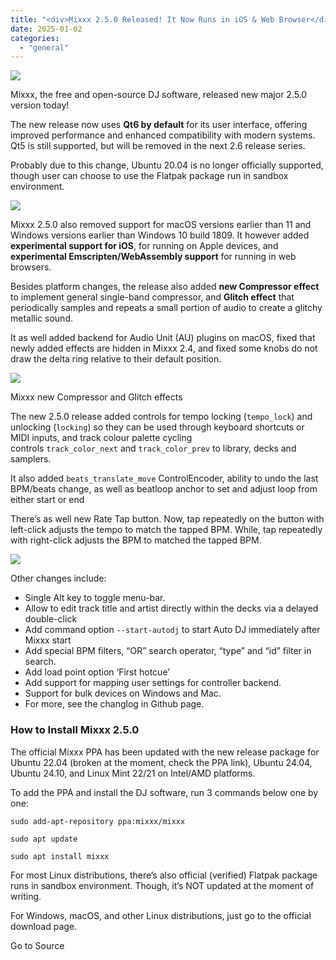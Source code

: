 ```yaml
---
title: "<div>Mixxx 2.5.0 Released! It Now Runs in iOS & Web Browser</div>"
date: 2025-01-02
categories: 
  - "general"
---
```


![](https://ubuntuhandbook.org/wp-content/uploads/2022/02/mixxx-icon-250x250.webp)

Mixxx, the free and open-source DJ software, released new major 2.5.0 version today!

The new release now uses **Qt6 by default** for its user interface, offering improved performance and enhanced compatibility with modern systems. Qt5 is still supported, but will be removed in the next 2.6 release series.

Probably due to this change, Ubuntu 20.04 is no longer officially supported, though user can choose to use the Flatpak package run in sandbox environment.

![](https://ubuntuhandbook.org/wp-content/uploads/2024/12/mixxx-250-dark-700x405.webp)

Mixxx 2.5.0 also removed support for macOS versions earlier than 11 and Windows versions earlier than Windows 10 build 1809. It however added **experimental support for iOS**, for running on Apple devices, and **experimental Emscripten/WebAssembly support** for running in web browsers.

Besides platform changes, the release also added **new Compressor effect** to implement general single-band compressor, and **Glitch effect** that periodically samples and repeats a small portion of audio to create a glitchy metallic sound.

It as well added backend for Audio Unit (AU) plugins on macOS, fixed that newly added effects are hidden in Mixxx 2.4, and fixed some knobs do not draw the delta ring relative to their default position.

![](https://ubuntuhandbook.org/wp-content/uploads/2024/12/mixxx-compressor.webp)

Mixxx new Compressor and Glitch effects

The new 2.5.0 release added controls for tempo locking (`tempo_lock`) and unlocking (`locking`) so they can be used through keyboard shortcuts or MIDI inputs, and track colour palette cycling controls `track_color_next` and `track_color_prev` to library, decks and samplers.

It also added `beats_translate_move` ControlEncoder, ability to undo the last BPM/beats change, as well as beatloop anchor to set and adjust loop from either start or end

There’s as well new Rate Tap button. Now, tap repeatedly on the button with left-click adjusts the tempo to match the tapped BPM. While, tap repeatedly with right-click adjusts the BPM to matched the tapped BPM.

![](https://ubuntuhandbook.org/wp-content/uploads/2024/12/rate-tap-700x283.webp)

Other changes include:

- Single Alt key to toggle menu-bar.
- Allow to edit track title and artist directly within the decks via a delayed double-click
- Add command option `--start-autodj` to start Auto DJ immediately after Mixxx start
- Add special BPM filters, “OR” search operator, “type” and “id” filter in search.
- Add load point option ‘First hotcue’
- Add support for mapping user settings for controller backend.
- Support for bulk devices on Windows and Mac.
- For more, see the changlog in Github page.

### How to Install Mixxx 2.5.0

The official Mixxx PPA has been updated with the new release package for Ubuntu 22.04 (broken at the moment, check the PPA link), Ubuntu 24.04, Ubuntu 24.10, and Linux Mint 22/21 on Intel/AMD platforms.

To add the PPA and install the DJ software, run 3 commands below one by one:

```
sudo add-apt-repository ppa:mixxx/mixxx
```

```
sudo apt update
```

```
sudo apt install mixxx
```

For most Linux distributions, there’s also official (verified) Flatpak package runs in sandbox environment. Though, it’s NOT updated at the moment of writing.

For Windows, macOS, and other Linux distributions, just go to the official download page.

Go to Source

